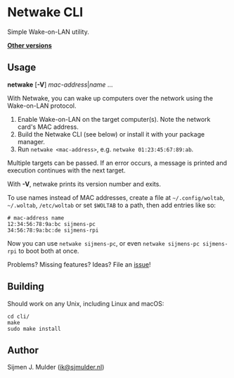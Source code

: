 Netwake CLI
===========
Simple Wake-on-LAN utility.

**[Other versions](https://github.com/sjmulder/netwake)**

Usage
-----
**netwake** [**-V**] *mac-address*|*name* ...

With Netwake, you can wake up computers over the network using the
Wake-on-LAN protocol.

 1. Enable Wake-on-LAN on the target computer(s). Note the network
    card's MAC address.
 2. Build the Netwake CLI (see below) or install it with your package
    manager.
 3. Run `netwake <mac-address>`, e.g. `netwake 01:23:45:67:89:ab`.

Multiple targets can be passed. If an error occurs, a message is
printed and execution continues with the next target.

With **-V**, netwake prints its version number and exits.

To use names instead of MAC addresses, create a file at
`~/.config/woltab`, `~/.woltab`, `/etc/woltab` or set `$WOLTAB` to a
path, then add entries like so:

    # mac-address name
    12:34:56:78:9a:bc sijmens-pc
    34:56:78:9a:bc:de sijmens-rpi

Now you can use `netwake sijmens-pc`, or even `netwake sijmens-pc
sijmens-rpi` to boot both at once.

Problems? Missing features? Ideas? File an
[issue](https://github.com/sjmulder/netwake/issues)!

Building
--------
Should work on any Unix, including Linux and macOS:

    cd cli/
    make
    sudo make install

Author
------
Sijmen J. Mulder (<ik@sjmulder.nl>)
